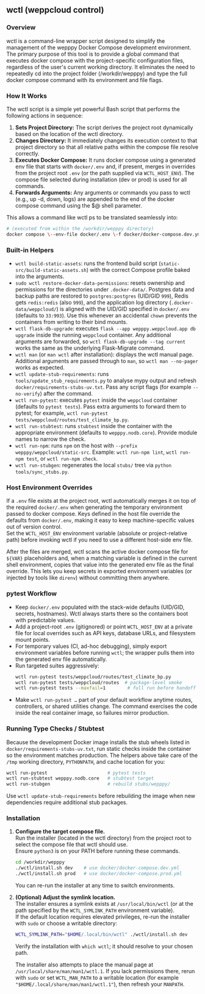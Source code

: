 ## **wctl (weppcloud control)**

### **Overview**

wctl is a command-line wrapper script designed to simplify the management of the wepppy Docker Compose development environment.  
The primary purpose of this tool is to provide a global command that executes docker compose with the project-specific configuration files, regardless of the user's current working directory. It eliminates the need to repeatedly cd into the project folder (/workdir/wepppy) and type the full docker compose command with its environment and file flags.

### **How It Works**

The wctl script is a simple yet powerful Bash script that performs the following actions in sequence:

1. **Sets Project Directory:** The script derives the project root dynamically based on the location of the wctl directory.  
2. **Changes Directory:** It immediately changes its execution context to that project directory so that all relative paths within the compose file resolve correctly.  
3. **Executes Docker Compose:** It runs docker compose using a generated env file that starts with `docker/.env` and, if present, merges in overrides from the project root `.env` (or the path supplied via `WCTL_HOST_ENV`). The compose file selected during installation (dev or prod) is used for all commands.  
4. **Forwards Arguments:** Any arguments or commands you pass to wctl (e.g., up \-d, down, logs) are appended to the end of the docker compose command using the $@ shell parameter.

This allows a command like wctl ps to be translated seamlessly into:

```Bash
# (executed from within the /workdir/wepppy directory)  
docker compose \--env-file docker/.env \-f docker/docker-compose.dev.yml ps
```

### **Built-in Helpers**

- `wctl build-static-assets`: runs the frontend build script (`static-src/build-static-assets.sh`) with the correct Compose profile baked into the arguments.
- `sudo wctl restore-docker-data-permissions`: resets ownership and permissions for the directories under `.docker-data/`. Postgres data and backup paths are restored to `postgres:postgres` (UID/GID `999`), Redis gets `redis:redis` (also `999`), and the application log directory (`.docker-data/weppcloud/`) is aligned with the UID/GID specified in `docker/.env` (defaults to `33:993`). Use this whenever an accidental `chown` prevents the containers from writing to their bind mounts.
- `wctl flask-db-upgrade`: executes `flask --app wepppy.weppcloud.app db upgrade` inside the running `weppcloud` container. Any additional arguments are forwarded, so `wctl flask-db-upgrade --tag current` works the same as the underlying Flask-Migrate command.
- `wctl man` (or `man wctl` after installation): displays the wctl manual page. Additional arguments are passed through to `man`, so `wctl man --no-pager` works as expected.
- `wctl update-stub-requirements`: runs `tools/update_stub_requirements.py` to analyse mypy output and refresh `docker/requirements-stubs-uv.txt`. Pass any script flags (for example `--no-verify`) after the command.
- `wctl run-pytest`: executes `pytest` inside the `weppcloud` container (defaults to `pytest tests`). Pass extra arguments to forward them to pytest; for example, `wctl run-pytest tests/weppcloud/routes/test_climate_bp.py`.
- `wctl run-stubtest`: runs `stubtest` inside the container with the appropriate environment (defaults to `wepppy.nodb.core`). Provide module names to narrow the check.
- `wctl run-npm`: runs `npm` on the host with `--prefix wepppy/weppcloud/static-src`. Example: `wctl run-npm lint`, `wctl run-npm test`, or `wctl run-npm check`.
- `wctl run-stubgen`: regenerates the local `stubs/` tree via `python tools/sync_stubs.py`.

### **Host Environment Overrides**

If a `.env` file exists at the project root, wctl automatically merges it on top of the required `docker/.env` when generating the temporary environment passed to docker compose. Keys defined in the host file override the defaults from `docker/.env`, making it easy to keep machine-specific values out of version control.  
Set the `WCTL_HOST_ENV` environment variable (absolute or project-relative path) before invoking wctl if you need to use a different host-side env file.

After the files are merged, wctl scans the active docker compose file for `${VAR}` placeholders and, when a matching variable is defined in the current shell environment, copies that value into the generated env file as the final override. This lets you keep secrets in exported environment variables (or injected by tools like `direnv`) without committing them anywhere.

### **pytest Workflow**

- Keep `docker/.env` populated with the stack-wide defaults (UID/GID, secrets, hostnames). Wctl always starts there so the containers boot with predictable values.
- Add a project-root `.env` (gitignored) or point `WCTL_HOST_ENV` at a private file for local overrides such as API keys, database URLs, and filesystem mount points.
- For temporary values (CI, ad-hoc debugging), simply export environment variables before running `wctl`; the wrapper pulls them into the generated env file automatically.
- Run targeted suites aggressively:
  ```bash
  wctl run-pytest tests/weppcloud/routes/test_climate_bp.py
  wctl run-pytest tests/weppcloud/routes  # package-level smoke
  wctl run-pytest tests --maxfail=1        # full run before handoff
  ```
- Make `wctl run-pytest …` part of your default workflow anytime routes, controllers, or shared utilities change. The command exercises the code inside the real container image, so failures mirror production.

### **Running Type Checks / Stubtest**

Because the development Docker image installs the stub wheels listed in `docker/requirements-stubs-uv.txt`, run static checks inside the container so the environment matches production. The helpers above take care of the `/tmp` working directory, `PYTHONPATH`, and cache location for you:

```bash
wctl run-pytest                      # pytest tests
wctl run-stubtest wepppy.nodb.core   # stubtest target
wctl run-stubgen                     # rebuild stubs/wepppy/
```

Use `wctl update-stub-requirements` before rebuilding the image when new dependencies require additional stub packages.

### **Installation**

1. **Configure the target compose file.**  
   Run the installer (located in the wctl directory) from the project root to select the compose file that wctl should use.  
   Ensure `python3` is on your PATH before running these commands.
   ```Bash
   cd /workdir/wepppy
   ./wctl/install.sh dev    # use docker/docker-compose.dev.yml
   ./wctl/install.sh prod   # use docker/docker-compose.prod.yml
   ```
   You can re-run the installer at any time to switch environments.

2. **(Optional) Adjust the symlink location.**  
   The installer ensures a symlink exists at `/usr/local/bin/wctl` (or at the path specified by the `WCTL_SYMLINK_PATH` environment variable).  
   If the default location requires elevated privileges, re-run the installer with `sudo` or choose a writable directory:
   ```Bash
   WCTL_SYMLINK_PATH="$HOME/.local/bin/wctl" ./wctl/install.sh dev
   ```
   Verify the installation with `which wctl`; it should resolve to your chosen path.

   The installer also attempts to place the manual page at `/usr/local/share/man/man1/wctl.1`. If you lack permissions there, rerun with `sudo` or set `WCTL_MAN_PATH` to a writable location (for example `"$HOME/.local/share/man/man1/wctl.1"`), then refresh your `MANPATH`.
